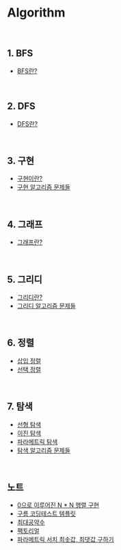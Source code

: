 # Algorithm

<br>

## 1. BFS

- [BFS란?](https://github.com/FE-Lex-Kim/Algorithm/blob/main/BFS/BFS.md)

<br>

## 2. DFS

- [DFS란?](https://github.com/FE-Lex-Kim/Algorithm/blob/main/DFS/DFS.md)

<br>

## 3. 구현

- [구현이란?](https://github.com/FE-Lex-Kim/Algorithm/blob/main/%EA%B5%AC%ED%98%84/%EA%B5%AC%ED%98%84.md)
- [구현 알고리즘 문제들](https://github.com/FE-Lex-Kim/Algorithm/tree/main/%EA%B5%AC%ED%98%84)

<br>

## 4. 그래프

- [그래프란?](https://github.com/FE-Lex-Kim/Algorithm/blob/main/%EA%B7%B8%EB%9E%98%ED%94%84/%EA%B7%B8%EB%9E%98%ED%94%84.md)

<br>

## 5. 그리디

- [그리디란?](https://github.com/FE-Lex-Kim/Algorithm/blob/main/%EA%B7%B8%EB%A6%AC%EB%94%94/%EA%B7%B8%EB%A6%AC%EB%94%94%20%EC%95%8C%EA%B3%A0%EB%A6%AC%EC%A6%98.md)
- [그리디 알고리즘 문제들](https://github.com/FE-Lex-Kim/Algorithm/tree/main/%EA%B7%B8%EB%A6%AC%EB%94%94)

<br>

## 6. 정렬

- [삽입 정렬](https://github.com/FE-Lex-Kim/Algorithm/blob/main/%EC%A0%95%EB%A0%AC/Insertion_sort.md)
- [선택 정렬](https://github.com/FE-Lex-Kim/Algorithm/blob/main/%EC%A0%95%EB%A0%AC/Selection_Sort.md)

<br>

## 7. 탐색

- [선형 탐색](https://github.com/FE-Lex-Kim/Algorithm/blob/main/%ED%83%90%EC%83%89/linear%20search.md)
- [이진 탐색](https://github.com/FE-Lex-Kim/Algorithm/blob/main/%ED%83%90%EC%83%89/Binary%20Search.md)
- [파라메트릭 탐색](https://github.com/FE-Lex-Kim/Algorithm/blob/main/%ED%83%90%EC%83%89/%ED%8C%8C%EB%9D%BC%EB%A9%94%ED%8A%B8%EB%A6%AD%20%EC%84%9C%EC%B9%98.md)
- [탐색 알고리즘 문제들](https://github.com/FE-Lex-Kim/Algorithm/tree/main/%ED%83%90%EC%83%89)

<br>

## 노트

- [0으로 이루어진 N \* N 행렬 구현](https://github.com/FE-Lex-Kim/Algorithm/blob/main/%EB%85%B8%ED%8A%B8/0%EC%9C%BC%EB%A1%9C%20%EC%9D%B4%EB%A3%A8%EC%96%B4%EC%A7%84%20N*N%ED%96%89%EB%A0%AC%20%EA%B5%AC%ED%98%84.js)
- [구름 코딩테스트 템플릿](https://github.com/FE-Lex-Kim/Algorithm/blob/main/%EB%85%B8%ED%8A%B8/%EA%B5%AC%EB%A6%84%20%EC%BD%94%EB%94%A9%ED%85%8C%EC%8A%A4%ED%8A%B8%20%ED%85%9C%ED%94%8C%EB%A6%BF.js)
- [최대공약수](https://github.com/FE-Lex-Kim/Algorithm/blob/main/%EB%85%B8%ED%8A%B8/%EC%B5%9C%EB%8C%80%EA%B3%B5%EC%95%BD%EC%88%98.js)
- [팩토리얼](https://github.com/FE-Lex-Kim/Algorithm/blob/main/%EB%85%B8%ED%8A%B8/%ED%8C%A9%ED%86%A0%EB%A6%AC%EC%96%BC.js)
- [파라메트릭 서치 최솟값, 최댓값 구하기](https://github.com/FE-Lex-Kim/Algorithm/blob/main/%EB%85%B8%ED%8A%B8/%ED%8C%8C%EB%9D%BC%EB%A9%94%ED%8A%B8%EB%A6%AD%20%EC%84%9C%EC%B9%98%20%EC%B5%9C%EC%86%9F%EA%B0%92%2C%20%EC%B5%9C%EB%8C%93%EA%B0%92%20%EA%B5%AC%ED%95%98%EA%B8%B0.js)
